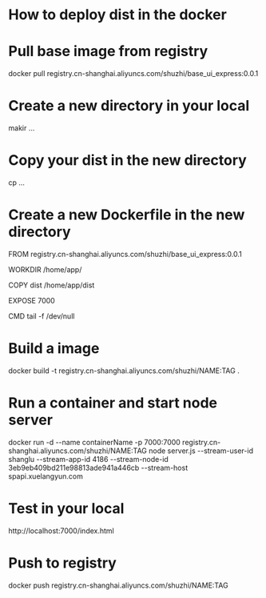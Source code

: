 # How to deploy dist in the docker

# Pull base image from registry
docker pull registry.cn-shanghai.aliyuncs.com/shuzhi/base_ui_express:0.0.1

# Create a new directory in your local
makir ...

# Copy your dist in the new directory
cp ...

# Create a new Dockerfile in the new directory
FROM registry.cn-shanghai.aliyuncs.com/shuzhi/base_ui_express:0.0.1

WORKDIR /home/app/

COPY dist /home/app/dist

EXPOSE 7000

CMD tail -f /dev/null

# Build a image
docker build -t registry.cn-shanghai.aliyuncs.com/shuzhi/NAME:TAG .

# Run a container and start node server
docker run -d --name containerName -p 7000:7000 registry.cn-shanghai.aliyuncs.com/shuzhi/NAME:TAG node server.js --stream-user-id shanglu --stream-app-id 4186 --stream-node-id 3eb9eb409bd211e98813ade941a446cb --stream-host spapi.xuelangyun.com

# Test in your local
http://localhost:7000/index.html

# Push to registry
docker push registry.cn-shanghai.aliyuncs.com/shuzhi/NAME:TAG
